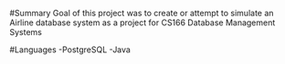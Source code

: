 #Summary
Goal of this project was to create or attempt to simulate an Airline database system as a project for CS166 Database Management Systems

#Languages
-PostgreSQL
-Java



